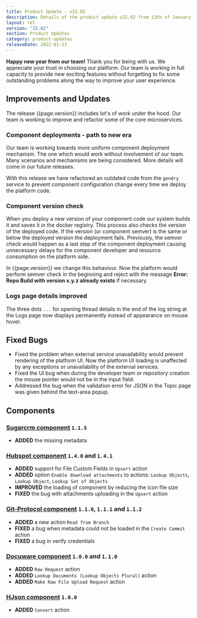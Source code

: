 ```yaml
---
title: Product Update - v22.02
description: Details of the product update v22.02 from 13th of January 2022.
layout: rel
version: "22.02"
section: Product Updates
category: product-updates
releaseDate: 2022-01-13
---
```


**Happy new year from our team!** Thank you for being with us. We appreciate your trust
in choosing our platform. Our team is working in full capacity to provide
new exciting features without forgetting to fix some outstanding problems along
the way to improve your user experience.

## Improvements and Updates

The release {{page.version}} includes lot's of work under the hood. Our team is
working to improve and refactor some of the core microservices.

### Component deployments - path to new era

Our team is working towards more uniform component deployment mechanism. The one
which would work without involvement of our team. Many scenarios and mechanisms
are being considered. More details will come in our future releases.

With this release we have refactored an outdated code from the `gendry` service
to prevent component configuration change every time we deploy the platform code.

### Component version check

When you deploy a new version of your component code our system builds it and
saves it in the docker registry. This process also checks the version of the
deployed code. If the version (or component semver) is the same or below the
deployed version the deployment fails. Previously, the semver check would happen
as a last step of the component deployment causing unnecessary delays for the
component developer and resource consumption on the platform side.

In {{page.version}} we change this behaviour. Now the platform would perform semver
check in the beginning and reject with the message **Error: Repo Build with version x.y.z already exists**
if necessary.

### Logs page details improved

The three dots `...` for opening thread details in the end of the log string at
the Logs page now displays permanently instead of appearance on mouse hover.


## Fixed Bugs

*   Fixed the problem when external service unavailability would prevent rendering of the platform UI. Now the platform UI loading is unaffected by any exceptions or unavailability of the external services.
*   Fixed the UI bug when during the developer team or repository creation the mouse pointer would not be in the input field.
*   Addressed the bug when the validation error for JSON in the Topic page was given behind the text-area popup.

## Components

### [Sugarcrm component](/components/sugarcrm/) `1.1.5`

*   **ADDED** the missing metadata

### [Hubspot component](/components/hubspot/) `1.4.0` and `1.4.1`

*   **ADDED** support for File Custom Fields in `Upsert` action
*   **ADDED** option `Enable download attachments` to actions: `Lookup Objects`, `Lookup Object`, `Lookup Set of Objects`
*   **IMPROVED** the loading of component by reducing the icon file size
*   **FIXED** the bug with attachments uploading in the `Upsert` action

### [Git-Protocol component](/components/git-protocol) `1.1.0`, `1.1.1` and `1.1.2`

*   **ADDED** a new action `Read from Branch`
*   **FIXED** a bug when metadata could not be loaded in the `Create Commit` action
*   **FIXED** a bug in verify credentials

### [Docuware component](/components/docuware/) `1.0.0` and `1.1.0`

*   **ADDED** `Raw Request` action
*   **ADDED** `Lookup Documents (Lookup Objects Plural)` action
*   **ADDED** `Make Raw File Upload Request` action

### [HJson component](/components/hjson/) `1.0.0`

*   **ADDED** `Convert` action
